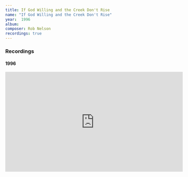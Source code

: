 ```yaml
---
title: If God Willing and the Creek Don't Rise
name: "If God Willing and the Creek Don't Rise"
year:  1996
album: 
composer: Rob Nelson
recordings: true
---
```


<h3>Recordings</h3>

<h4>1996</h4>

<iframe width="560" height="315" src="https://www.youtube.com/embed/aRk0IK9pH1E" frameborder="0" allow="accelerometer; autoplay; encrypted-media; gyroscope; picture-in-picture" allowfullscreen></iframe>


